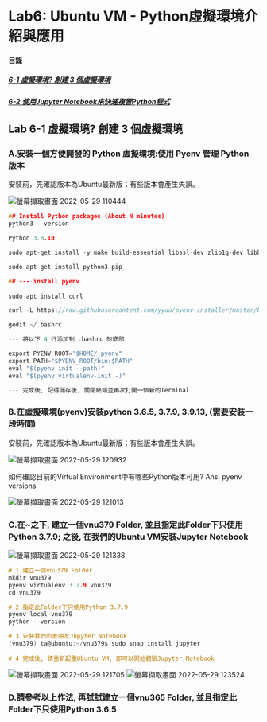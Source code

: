 # Lab6: Ubuntu VM - Python虛擬環境介紹與應用

<a name="000"/>

#### 目錄

##### [6-1 虛擬環境? 創建 3 個虛擬環境](#001)
##### [6-2 使用Jupyter Notebook來快速複習Python程式](#002)

<a name="001"/>

## Lab 6-1 虛擬環境? 創建 3 個虛擬環境

### A.安裝一個方便開發的 Python 虛擬環境:使用 Pyenv 管理 Python 版本

安裝前，先確認版本為Ubuntu最新版；有些版本會產生失誤。

![螢幕擷取畫面 2022-05-29 110444](https://user-images.githubusercontent.com/89327102/170852617-84650662-3e8f-4983-9a75-39b27e022cac.jpg)

````c
## Install Python packages (About N minutes)
python3 --version

Python 3.8.10

sudo apt-get install -y make build-essential libssl-dev zlib1g-dev libbz2-dev libreadline-dev libsqlite3-dev wget curl llvm libncurses5-dev libncursesw5-dev xz-utils tk-dev libffi-dev liblzma-dev python-openssl python-dev

sudo apt-get install python3-pip

## --- install pyenv
 
sudo apt install curl 

curl -L https://raw.githubusercontent.com/yyuu/pyenv-installer/master/bin/pyenv-installer | bash

gedit ~/.bashrc

--- 將以下 4 行添加到 .bashrc 的底部

export PYENV_ROOT="$HOME/.pyenv"
export PATH="$PYENV_ROOT/bin:$PATH"
eval "$(pyenv init --path)"
eval "$(pyenv virtualenv-init -)"

--- 完成後, 記得儲存後, 關閉終端並再次打開一個新的Terminal
````

### B.在虛擬環境(pyenv)安裝python 3.6.5, 3.7.9, 3.9.13, (需要安裝一段時間)

安裝前，先確認版本為Ubuntu最新版；有些版本會產生失誤。

![螢幕擷取畫面 2022-05-29 120932](https://user-images.githubusercontent.com/89327102/170852663-94226229-8b7b-49a2-82ab-1a7802f16b70.jpg)

如何確認目前的Virtual Environment中有哪些Python版本可用? Ans: pyenv versions

![螢幕擷取畫面 2022-05-29 121013](https://user-images.githubusercontent.com/89327102/170852758-595f8a72-59d6-4cfd-bbf1-8adbf65872a8.jpg)


### C.在~之下, 建立一個vnu379 Folder, 並且指定此Folder下只使用Python 3.7.9; 之後, 在我們的Ubuntu VM安裝Jupyter Notebook

![螢幕擷取畫面 2022-05-29 121338](https://user-images.githubusercontent.com/89327102/170852793-8c53fff2-42e4-44f5-90c1-d173a0f759c5.jpg)

````c
# 1 建立一個vnu379 Folder
mkdir vnu379
pyenv virtualenv 3.7.9 vnu379
cd vnu379

# 2 指定此Folder下只使用Python 3.7.9
pyenv local vnu379
python --version

# 3 安裝我們的老朋友Jupyter Notebook
(vnu379) ta@ubuntu:~/vnu379$ sudo snap install jupyter
 
# 4 完成後, 請重新起重Ubuntu VM, 即可以開始體驗Jupyter Notebook

````
![螢幕擷取畫面 2022-05-29 121705](https://user-images.githubusercontent.com/89327102/170852826-cbde1757-144a-4a0f-acd8-ff8213278bbf.jpg)
![螢幕擷取畫面 2022-05-29 123524](https://user-images.githubusercontent.com/89327102/170852873-ced1da8c-a5a1-4b88-af1d-17f2eb03d47b.jpg)


### D.請參考以上作法, 再試試建立一個vnu365 Folder, 並且指定此Folder下只使用Python 3.6.5


